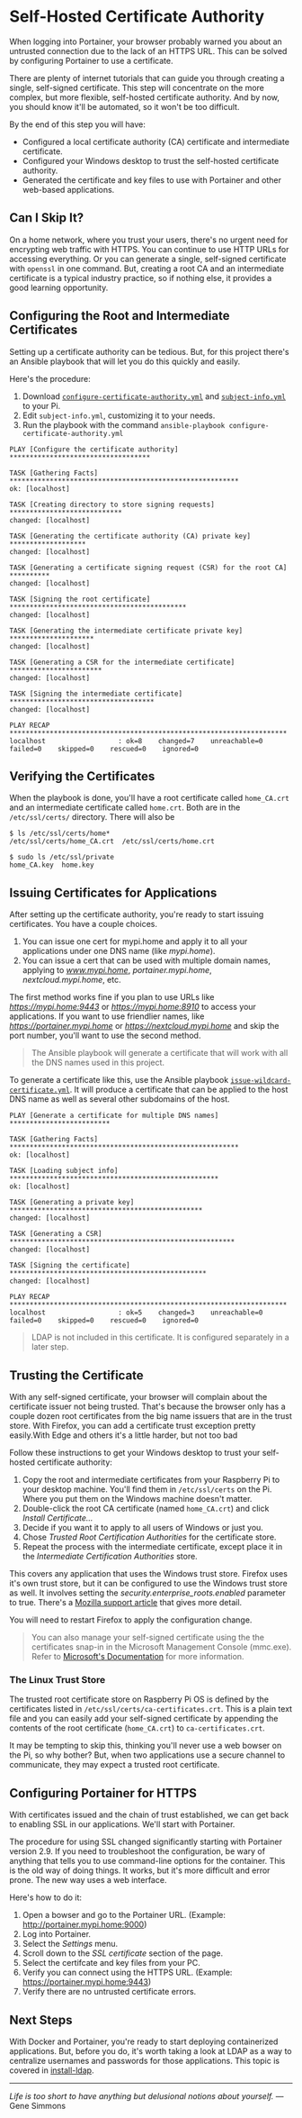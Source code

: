 # Self-Hosted Certificate Authority
When logging into Portainer, your browser probably warned you about an untrusted connection due to the lack of an HTTPS URL. This can be solved by configuring Portainer to use a certificate.

There are plenty of internet tutorials that can guide you through creating a single, self-signed certificate. This step will concentrate on the more complex, but more flexible, self-hosted certificate authority. And by now, you should know it'll be automated, so it won't be too difficult.

By the end of this step you will have:
* Configured a local certificate authority (CA) certificate and intermediate certificate.
* Configured your Windows desktop to trust the self-hosted certificate authority.
* Generated the certificate and key files to use with Portainer and other web-based applications.

## Can I Skip It?
On a home network, where you trust your users, there's no urgent need for encrypting web traffic with HTTPS. You can continue to use HTTP URLs for accessing everything. Or you can generate a single, self-signed certificate with `openssl` in one command. But, creating a root CA and an intermediate certificate is a typical industry practice, so if nothing else, it provides a good learning opportunity.

## Configuring the Root and Intermediate Certificates
Setting up a certificate authority can be tedious. But, for this project there's an Ansible playbook that will let you do this quickly and easily.

Here's the procedure:
1. Download [`configure-certificate-authority.yml`](https://github.com/DavesCodeMusings/CloudPi/blob/main/ssl/configure-certificate-authority.yml) and [`subject-info.yml`](https://github.com/DavesCodeMusings/CloudPi/blob/main/ssl/subject-info.yml) to your Pi.
2. Edit `subject-info.yml`, customizing it to your needs.
3. Run the playbook with the command `ansible-playbook configure-certificate-authority.yml`

```
PLAY [Configure the certificate authority] ***********************************

TASK [Gathering Facts] *********************************************************
ok: [localhost]

TASK [Creating directory to store signing requests] ****************************
changed: [localhost]

TASK [Generating the certificate authority (CA) private key] *******************
changed: [localhost]

TASK [Generating a certificate signing request (CSR) for the root CA] **********
changed: [localhost]

TASK [Signing the root certificate] ********************************************
changed: [localhost]

TASK [Generating the intermediate certificate private key] *********************
changed: [localhost]

TASK [Generating a CSR for the intermediate certificate] ***********************
changed: [localhost]

TASK [Signing the intermediate certificate] ************************************
changed: [localhost]

PLAY RECAP *********************************************************************
localhost                  : ok=8    changed=7    unreachable=0    failed=0    skipped=0    rescued=0    ignored=0
```

## Verifying the Certificates
When the playbook is done, you'll have a root certificate called `home_CA.crt` and an intermediate certificate called `home.crt`. Both are in the `/etc/ssl/certs/` directory. There will also be

```
$ ls /etc/ssl/certs/home*
/etc/ssl/certs/home_CA.crt  /etc/ssl/certs/home.crt

$ sudo ls /etc/ssl/private
home_CA.key  home.key
```

## Issuing Certificates for Applications
After setting up the certificate authority, you're ready to start issuing certificates. You have a couple choices.

1. You can issue one cert for mypi.home and apply it to all your applications under one DNS name (like _mypi.home_).
2. You can issue a cert that can be used with multiple domain names, applying to _www.mypi.home_, _portainer.mypi.home_, _nextcloud.mypi.home_, etc.

The first method works fine if you plan to use URLs like _https://mypi.home:9443_ or _https://mypi.home:8910_ to access your applications. If you want to use friendlier names, like _https://portainer.mypi.home_ or _https://nextcloud.mypi.home_ and skip the port number, you'll want to use the second method. 

>The Ansible playbook will generate a certificate that will work with all the DNS names used in this project.

To generate a certificate like this, use the Ansible playbook [`issue-wildcard-certificate.yml`](https://github.com/DavesCodeMusings/CloudPi/blob/main/ssl/issue-wildcard-certificate.yml). It will produce a certificate that can be applied to the host DNS name as well as several other subdomains of the host.

```
PLAY [Generate a certificate for multiple DNS names] *************************

TASK [Gathering Facts] *********************************************************
ok: [localhost]

TASK [Loading subject info] ****************************************************
ok: [localhost]

TASK [Generating a private key] ************************************************
changed: [localhost]

TASK [Generating a CSR] ********************************************************
changed: [localhost]

TASK [Signing the certificate] *************************************************
changed: [localhost]

PLAY RECAP *********************************************************************
localhost                  : ok=5    changed=3    unreachable=0    failed=0    skipped=0    rescued=0    ignored=0
```

>LDAP is not included in this certificate. It is configured separately in a later step.

## Trusting the Certificate
With any self-signed certificate, your browser will complain about the certificate issuer not being trusted. That's because the browser only has a couple dozen root certificates from the big name issuers that are in the trust store. With Firefox, you can add a certificate trust exception pretty easily.With Edge and others it's a little harder, but not too bad

Follow these instructions to get your Windows desktop to trust your self-hosted certificate authority:
1. Copy the root and intermediate certificates from your Raspberry Pi to your desktop machine. You'll find them in `/etc/ssl/certs` on the Pi. Where you put them on the Windows machine doesn't matter.
2. Double-click the root CA certificate (named `home_CA.crt`) and click _Install Certificate..._
3. Decide if you want it to apply to all users of Windows or just you.
4. Chose _Trusted Root Certification Authorities_ for the certificate store.
5. Repeat the process with the intermediate certificate, except place it in the _Intermediate Certification Authorities_ store.

This covers any application that uses the Windows trust store. Firefox uses it's own trust store, but it can be configured to use the Windows trust store as well. It involves setting the _security.enterprise_roots.enabled_ parameter to true. There's a [Mozilla support article](https://support.mozilla.org/en-US/kb/setting-certificate-authorities-firefox) that gives more detail.

You will need to restart Firefox to apply the configuration change.

>You can also manage your self-signed certificate using the the certificates snap-in in the Microsoft Management Console (mmc.exe). Refer to [Microsoft's Documentation](https://docs.microsoft.com/en-us/dotnet/framework/wcf/feature-details/how-to-view-certificates-with-the-mmc-snap-in) for more information.

### The Linux Trust Store
The trusted root certificate store on Raspberry Pi OS is defined by the certificates listed in `/etc/ssl/certs/ca-certificates.crt`. This is a plain text file and you can easily add your self-signed certificate by appending the contents of the root certificate (`home_CA.crt`) to `ca-certificates.crt`.

It may be tempting to skip this, thinking you'll never use a web bowser on the Pi, so why bother? But, when two applications use a secure channel to communicate, they may expect a trusted root certificate.

## Configuring Portainer for HTTPS
With certificates issued and the chain of trust established, we can get back to enabling SSL in our applications. We'll start with Portainer.

The procedure for using SSL changed significantly starting with Portainer version 2.9. If you need to troubleshoot the configuration, be wary of anything that tells you to use command-line options for the container. This is the old way of doing things. It works, but it's more difficult and error prone. The new way uses a web interface.

Here's how to do it:
1. Open a bowser and go to the Portainer URL. (Example: http://portainer.mypi.home:9000)
2. Log into Portainer.
3. Select the _Settings_ menu.
4. Scroll down to the _SSL certificate_ section of the page.
5. Select the certifcate and key files from your PC.
6. Verify you can connect using the HTTPS URL. (Example: https://portainer.mypi.home:9443)
7. Verify there are no untrusted certificate errors.

## Next Steps
With Docker and Portainer, you're ready to start deploying containerized applications. But, before you do, it's worth taking a look at LDAP as a way to centralize usernames and passwords for those applications. This topic is covered in [install-ldap](install-ldap.md).

___

_Life is too short to have anything but delusional notions about yourself._ &mdash;Gene Simmons
